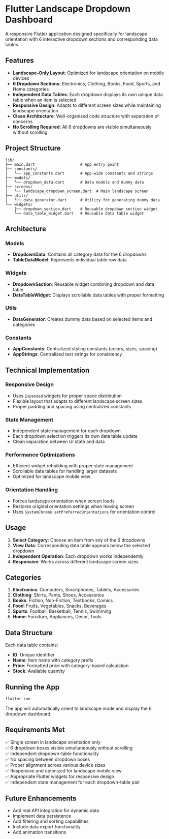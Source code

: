 # Flutter Landscape Dropdown Dashboard

A responsive Flutter application designed specifically for landscape orientation with 6 interactive dropdown sections and corresponding data tables.

## Features

- **Landscape-Only Layout**: Optimized for landscape orientation on mobile devices
- **6 Dropdown Sections**: Electronics, Clothing, Books, Food, Sports, and Home categories
- **Independent Data Tables**: Each dropdown displays its own unique data table when an item is selected
- **Responsive Design**: Adapts to different screen sizes while maintaining landscape orientation
- **Clean Architecture**: Well-organized code structure with separation of concerns
- **No Scrolling Required**: All 6 dropdowns are visible simultaneously without scrolling

## Project Structure

```
lib/
├── main.dart                    # App entry point
├── constants/
│   └── app_constants.dart       # App-wide constants and strings
├── models/
│   └── dropdown_data.dart       # Data models and dummy data
├── screens/
│   └── landscape_dropdown_screen.dart  # Main landscape screen
├── utils/
│   └── data_generator.dart      # Utility for generating dummy data
└── widgets/
    ├── dropdown_section.dart    # Reusable dropdown section widget
    └── data_table_widget.dart   # Reusable data table widget
```

## Architecture

### Models
- **DropdownData**: Contains all category data for the 6 dropdowns
- **TableDataModel**: Represents individual table row data

### Widgets
- **DropdownSection**: Reusable widget combining dropdown and data table
- **DataTableWidget**: Displays scrollable data tables with proper formatting

### Utils
- **DataGenerator**: Creates dummy data based on selected items and categories

### Constants
- **AppConstants**: Centralized styling constants (colors, sizes, spacing)
- **AppStrings**: Centralized text strings for consistency

## Technical Implementation

### Responsive Design
- Uses `Expanded` widgets for proper space distribution
- Flexible layout that adapts to different landscape screen sizes
- Proper padding and spacing using centralized constants

### State Management
- Independent state management for each dropdown
- Each dropdown selection triggers its own data table update
- Clean separation between UI state and data

### Performance Optimizations
- Efficient widget rebuilding with proper state management
- Scrollable data tables for handling larger datasets
- Optimized for landscape mobile view

### Orientation Handling
- Forces landscape orientation when screen loads
- Restores original orientation settings when leaving screen
- Uses `SystemChrome.setPreferredOrientations` for orientation control

## Usage

1. **Select Category**: Choose an item from any of the 6 dropdowns
2. **View Data**: Corresponding data table appears below the selected dropdown
3. **Independent Operation**: Each dropdown works independently
4. **Responsive**: Works across different landscape screen sizes

## Categories

1. **Electronics**: Computers, Smartphones, Tablets, Accessories
2. **Clothing**: Shirts, Pants, Shoes, Accessories
3. **Books**: Fiction, Non-Fiction, Textbooks, Comics
4. **Food**: Fruits, Vegetables, Snacks, Beverages
5. **Sports**: Football, Basketball, Tennis, Swimming
6. **Home**: Furniture, Appliances, Decor, Tools

## Data Structure

Each data table contains:
- **ID**: Unique identifier
- **Name**: Item name with category prefix
- **Price**: Formatted price with category-based calculation
- **Stock**: Available quantity

## Running the App

```bash
flutter run
```

The app will automatically orient to landscape mode and display the 6 dropdown dashboard.

## Requirements Met

✅ Single screen in landscape orientation only  
✅ 6 dropdown boxes visible simultaneously without scrolling  
✅ Independent dropdown-table functionality  
✅ No spacing between dropdown boxes  
✅ Proper alignment across various device sizes  
✅ Responsive and optimized for landscape mobile view  
✅ Appropriate Flutter widgets for responsive design  
✅ Independent state management for each dropdown-table pair  

## Future Enhancements

- Add real API integration for dynamic data
- Implement data persistence
- Add filtering and sorting capabilities
- Include data export functionality
- Add animation transitions
